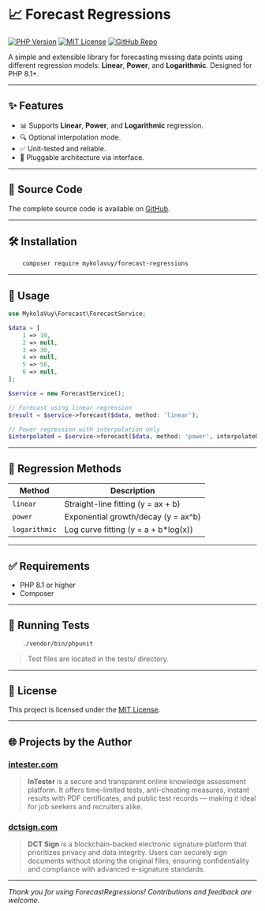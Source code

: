 # 📈 Forecast Regressions

[![PHP Version](https://img.shields.io/badge/PHP-8.1%2B-blue.svg)](https://www.php.net/)
[![MIT License](https://img.shields.io/badge/license-MIT-darkgreen.svg)](LICENSE)
[![GitHub Repo](https://img.shields.io/badge/source-GitHub-black?logo=github)](https://github.com/MykolaVuy/ForecastRegressions)

A simple and extensible library for forecasting missing data points using different regression models: **Linear**, **Power**, and **Logarithmic**. Designed for PHP 8.1+.

---

## ✨ Features

- 📊 Supports **Linear**, **Power**, and **Logarithmic** regression.
- 🔍 Optional interpolation mode.
- ✅ Unit-tested and reliable.
- 🧩 Pluggable architecture via interface.

---

## 📂 Source Code

The complete source code is available on [GitHub](https://github.com/MykolaVuy/ForecastRegressions).

---

## 🛠 Installation

```bash
    composer require mykolavuy/forecast-regressions
```

---

## 🚀 Usage

```php
use MykolaVuy\Forecast\ForecastService;

$data = [
    1 => 10,
    2 => null,
    3 => 30,
    4 => null,
    5 => 50,
    6 => null,
];

$service = new ForecastService();

// Forecast using linear regression
$result = $service->forecast($data, method: 'linear');

// Power regression with interpolation only
$interpolated = $service->forecast($data, method: 'power', interpolateOnly: true);

```

---

## 🔧 Regression Methods

| Method        | Description                           |
|---------------|---------------------------------------|
| `linear`      | Straight-line fitting (y = ax + b)    |
| `power`       | Exponential growth/decay (y = ax^b)   |
| `logarithmic` | Log curve fitting (y = a + b\*log(x)) |

---

## ✅ Requirements

- PHP 8.1 or higher
- Composer

---

## 🧪 Running Tests

```bash
    ./vendor/bin/phpunit
``` 
>Test files are located in the tests/ directory.

---

## 📄 License

This project is licensed under the [MIT License](LICENSE).

---

## 🌐 Projects by the Author

### [intester.com](https://intester.com)

> **InTester** is a secure and transparent online knowledge assessment platform. It offers time-limited tests, anti-cheating measures, instant results with PDF certificates, and public test records — making it ideal for job seekers and recruiters alike.

### [dctsign.com](https://dctsign.com)

> **DCT Sign** is a blockchain-backed electronic signature platform that prioritizes privacy and data integrity. Users can securely sign documents without storing the original files, ensuring confidentiality and compliance with advanced e-signature standards.

---

*Thank you for using ForecastRegressions! Contributions and feedback are welcome.*
